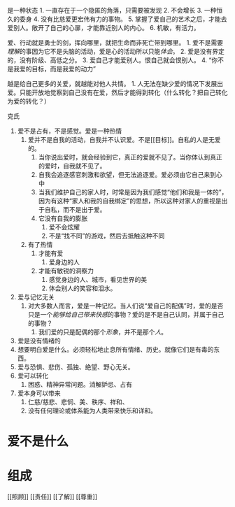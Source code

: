 是一种状态
	1. 一直存在于一个隐匿的角落，只需要被发现
	2. 不会增长
	3. 一种恒久的委身
	4. 没有比慈爱更宏伟有力的事物。
	5. 掌握了爱自己的艺术之后，才能去爱别人。敞开了自己的心扉，才能靠近别人的内心。
	6. 机敏，有活力。

爱、行动就是勇士的剑，挥向哪里，就把生命而非死亡带到哪里。
	1. 爱不是需要*理解*的事因为它不是头脑的活动，爱是心的活动所以只能*体会*。
	2. 爱是没有界定的，没有阶级、高低之分。
	3. 爱自己才能爱别人。恨自己就会恨别人。
	4. “你不是我爱的目标，而是我爱的动力”

越是给自己更多的关爱，就越能对他人共情。
	1. 人无法在缺少爱的情况下发展出爱。只能开放地觉察到自己没有在爱，然后才能得到转化（什么转化？把自己转化为爱的转化？）

克氏
1. 爱不是占有，不是感觉。爱是一种热情
	1. 爱并不是自我的活动，自我并不认识爱。不是[[目标]]。自私的人是无爱的。
		1. 当你说出爱时，就会经验到它，真正的爱就不见了。当你体认到真正的爱时，自我就不见了。
		2. 自我会追逐感官刺激和欲望，但无法追逐爱。爱必须由它自己来到心中
		3. 当我们维护自己的家人时，时常是因为我们感觉“他们和我是一体的”，因为有这种“家人和我的自我绑定”的思想，所以这种对家人的重视是出于自私，而不是出于爱。
		4. 它没有自我的膨胀
			1. 爱不会炫耀
			2. 不是“找不同”的游戏，然后去抵触这种不同
	2. 有了热情
		1. 才能有爱
			1. 爱身边的人
		2. 才能有敏锐的洞察力
			1. 感觉身边的人、城市，看见世界的美
			2. 体会别人的笑容和泪水。
2. 爱与记忆无关
	1. 对大多数人而言，爱是一种记忆。当人们说“爱自己的配偶”时，爱的是否只是一个*能够给自己带来快感*的事物？爱的是不是自己认同，并属于自己的事物？
		1. 我们爱的只是配偶的那个*形象*，并不是那个*人*。
3. 爱是没有情绪的
4. 想要明白爱是什么。必须轻松地止息所有情绪、历史。就像它们是有毒的东西。
5. 爱与恐惧、悲伤、孤独、绝望、野心无关。
6. 爱可以转化
	1. 困惑、精神异常问题。消解妒忌、占有
7. 爱本身可以带来
	1. 仁慈/慈悲、悲悯、美、秩序、祥和、
	2. 没有任何理论或体系能为人类带来快乐和详和。
# 爱不是什么
# 组成
[[照顾]] 
[[责任]] 
[[了解]] 
[[尊重]] 